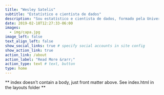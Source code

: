 ```yaml
---
title: "Wesley Satelis"
subtitle: "Estatístico e cientista de dados"
description: "Sou estatístico e cientista de dados, formado pela Universidade Estadual de Campinas. Já atuei no setor da saúde, da agricultura e meio ambiente e atualmente no fianceiro. Fascinado por soluções de problemas de importancia científica e social, usando métodos e ferramentas eficientes e modernas. Fique a vontade para entrar em contato."
date: 2019-02-18T12:27:33-06:00
images:
  - img/capa.jpg
image_left: false
text_align_left: false
show_social_links: true # specify social accounts in site config
show_action_link: true
action_link: /about
action_label: "Read More &rarr;"
action_type: text # text, button
type: home
---
```


** index doesn't contain a body, just front matter above.
See index.html in the layouts folder **
